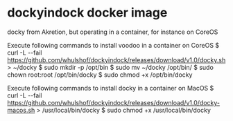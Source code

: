 # dockyindock docker image
docky from Akretion, but operating in a container, for instance on CoreOS


Execute following commands to install voodoo in a container on CoreOS
$ curl -L --fail https://github.com/whulshof/dockyindock/releases/download/v1.0/docky.sh > ~/docky
$ sudo mkdir -p /opt/bin
$ sudo mv ~/docky /opt/bin/
$ sudo chown root:root /opt/bin/docky
$ sudo chmod +x /opt/bin/docky

Execute following commands to install docky in a container on MacOS
$ curl -L --fail https://github.com/whulshof/dockyindock/releases/download/v1.0/docky-macos.sh > /usr/local/bin/docky
$ sudo chmod +x /usr/local/bin/docky

